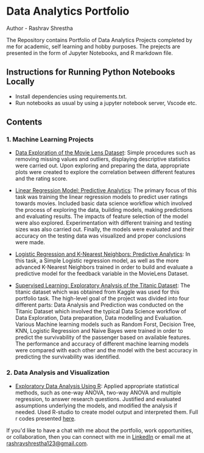 # Data Analytics Portfolio

Author - Rashrav Shrestha

The Repository contains Portfolio of Data Analytics Projects completed by me for academic, self learning and hobby purposes. The prejects are presented in the form of Jupyter Notebooks, and R markdown file.


## Instructions for Running Python Notebooks Locally
- Install dependencies using requirements.txt.
- Run notebooks as usual by using a jupyter notebook server, Vscode etc.

## Contents

### 1. Machine Learning Projects
- [Data Exploration of the Movie Lens Dataset](https://github.com/Rashrav/Data-Analytics-Portfolio/blob/main/Machine%20Learning/Move%20Lens%20Data%20Exploration.ipynb): Simple procedures such as removing missing values and outliers, displaying descriptive statistics were carried out. Upon exploring and preparing the data, appropriate plots were created to explore the correlation between different features and the rating score.

- [Linear Regression Model: Predictive Analytics](https://github.com/Rashrav/Data-Analytics-Portfolio/blob/main/Machine%20Learning/Linear%20Regression-Predictive%20Analysis.ipynb): The primary focus of this task was training the linear regression models to predict user ratings towards movies. Included basic data science workflow which involved the process of exploring the data, building models, making predictions and evaluating results. The impacts of feature selection of the model were also explored. Experimentation with different training and testing sizes was also carried out. Finally, the models were evaluated and their accuracy on the testing data was visualized and proper conclusions were made.


- [Logistic Regression and K-Nearest Neighbors: Predictive Analytics](https://github.com/Rashrav/Data-Analytics-Portfolio/blob/main/Machine%20Learning/Logistic%20Regression%20and%20KNN.ipynb): In this task, a Simple Logistic regression model, as well as the more advanced K-Nearest Neighbors trained in order to build and evaluate a predictive model for the feedback variable in the MovieLens Dataset. 


- [Supervised Learning: Exploratory Analysis of the Titanic Dataset](https://github.com/Rashrav/Data-Analytics-Portfolio/blob/main/Machine%20Learning/Titanic%20Data-Supervised%20Learning.ipynb): The titanic dataset which was obtained from Kaggle was used for this portfolio task. The high-level goal of the project was divided into four different parts: Data Analysis and Prediction was conducted on the Titanic Dataset which involved the typical Data Science workflow of Data Exploration, Data preparation, Data modelling and Evaluation. Various Machine learning models such as Random Forst, Decision Tree, KNN, Logistic Regression and Naive Bayes were trained in order to predict the survivability of the passenger based on available features. The performance and accuracy of different machine learning models were compared with each other and the model with the best accuracy in predicting the survivability was identified.

### 2. Data Analysis and Visualization
- [Exploratory Data Analysis Using R](https://github.com/Rashrav/Data-Analytics-Portfolio/blob/main/Data%20Analysis%20and%20Visualization/Exploratory%20Data%20Analysis%20Using%20R.pdf): Applied appropriate statistical methods, such as one-way ANOVA, two-way ANOVA and multiple regression, to answer research questions. Justified and evaluated assumptions underlying the models, and modified the analysis if needed. Used R-studio to create model output and interpreted them. Full r codes presented [here](https://github.com/Rashrav/Data-Analytics-Portfolio/blob/main/Data%20Analysis%20and%20Visualization/R%20Script.Rmd).


If you'd like to have a chat with me about the portfolio, work opportunities, or collaboration, then you can connect with me in [LinkedIn](https://www.linkedin.com/in/rashrav-shrestha/) or email me at rashravshrestha123@gmail.com.


